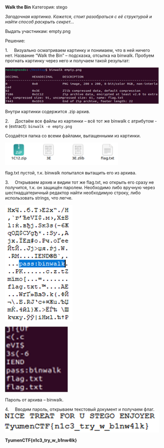 **Walk the Bin**
Категория: stego

_Загадочная картинка. Кажется, стоит разобраться с её структурой и найти способ раскрыть секрет..._

Выдать участникам:
empty.png

Решение:

1.     Визуально осматриваем картинку и понимаем, что в ней ничего нет. Название “Walk the Bin” – подсказка, отсылка на binwalk. Пробуем прогнать картинку через него и получаем такой результат:

![](https://github.com/lciga/TyumenCTF-2025-Writeups/blob/main/stego/Walk%20the%20Bin/writeup/Pasted%20image%2020250419023626.png)

Внутри картинки содержится .zip архив.

2.     Достаём все файлы из картинки – всё тот же binwalk с атрибутом -e (extract): `binwalk -e empty.png`

Создаётся папка со всеми файлами, вытащенными из картинки.

![](https://github.com/lciga/TyumenCTF-2025-Writeups/blob/main/stego/Walk%20the%20Bin/writeup/Pasted%20image%2020250419023637.png)

flag.txt пустой, т.к. binwalk попытался вытащить его из архива.

3.     Открываем архив и видим тот же flag.txt, но открыть его сразу не получится, т.к. он защищён паролем. Необходимо либо вручную через шестнадцатеричный редактор найти необходимую строку, либо использовать strings, что легче.

![](https://github.com/lciga/TyumenCTF-2025-Writeups/blob/main/stego/Walk%20the%20Bin/writeup/Pasted%20image%2020250419023647.png)

![](https://github.com/lciga/TyumenCTF-2025-Writeups/blob/main/stego/Walk%20the%20Bin/writeup/Pasted%20image%2020250419023655.png)

Пароль от архива – binwalk.

4.     Вводим пароль, открываем текстовый документ и получаем флаг.
![](https://github.com/lciga/TyumenCTF-2025-Writeups/blob/main/stego/Walk%20the%20Bin/writeup/Pasted%20image%2020250419023706.png)

**TyumenCTF{n1c3_try_w_b1nw4lk}**